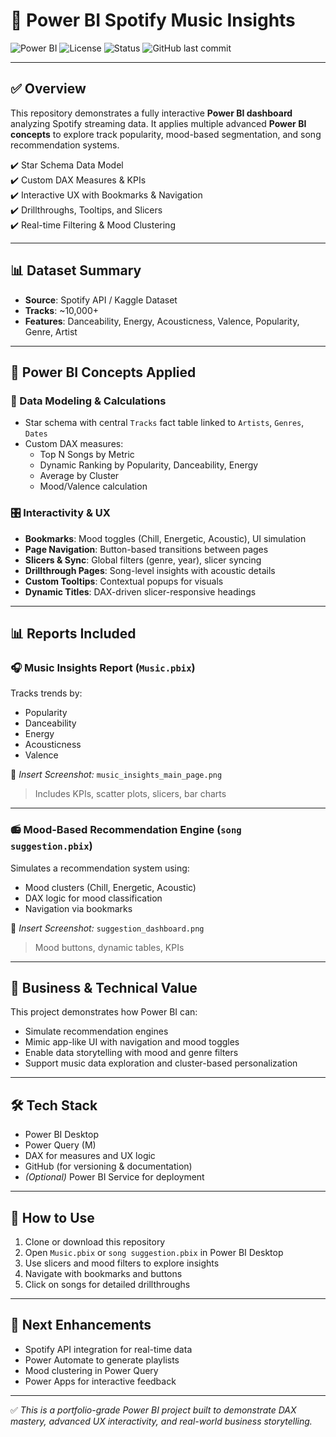 # 🎵 Power BI Spotify Music Insights

![Power BI](https://img.shields.io/badge/PowerBI-Advanced-yellow)
![License](https://img.shields.io/badge/License-MIT-green)
![Status](https://img.shields.io/badge/Status-Active-success)
![GitHub last commit](https://img.shields.io/github/last-commit/YourUsername/Spotify-Music-PowerBI)

---

## ✅ Overview
This repository demonstrates a fully interactive **Power BI dashboard** analyzing Spotify streaming data. It applies multiple advanced **Power BI concepts** to explore track popularity, mood-based segmentation, and song recommendation systems.

✔️ Star Schema Data Model  
✔️ Custom DAX Measures & KPIs  
✔️ Interactive UX with Bookmarks & Navigation  
✔️ Drillthroughs, Tooltips, and Slicers  
✔️ Real-time Filtering & Mood Clustering  

---

## 📊 Dataset Summary
- **Source**: Spotify API / Kaggle Dataset  
- **Tracks**: ~10,000+  
- **Features**: Danceability, Energy, Acousticness, Valence, Popularity, Genre, Artist

---

## 🧠 Power BI Concepts Applied

### 📐 Data Modeling & Calculations
- Star schema with central `Tracks` fact table linked to `Artists`, `Genres`, `Dates`
- Custom DAX measures:
  - Top N Songs by Metric
  - Dynamic Ranking by Popularity, Danceability, Energy
  - Average by Cluster
  - Mood/Valence calculation

### 🎛️ Interactivity & UX
- **Bookmarks**: Mood toggles (Chill, Energetic, Acoustic), UI simulation  
- **Page Navigation**: Button-based transitions between pages  
- **Slicers & Sync**: Global filters (genre, year), slicer syncing  
- **Drillthrough Pages**: Song-level insights with acoustic details  
- **Custom Tooltips**: Contextual popups for visuals  
- **Dynamic Titles**: DAX-driven slicer-responsive headings  

---

## 📊 Reports Included

### 🎧 Music Insights Report (`Music.pbix`)
Tracks trends by:
- Popularity
- Danceability
- Energy
- Acousticness
- Valence

📸 *Insert Screenshot:* `music_insights_main_page.png`  
> Includes KPIs, scatter plots, slicers, bar charts

---

### 📻 Mood-Based Recommendation Engine (`song suggestion.pbix`)
Simulates a recommendation system using:
- Mood clusters (Chill, Energetic, Acoustic)
- DAX logic for mood classification
- Navigation via bookmarks

📸 *Insert Screenshot:* `suggestion_dashboard.png`  
> Mood buttons, dynamic tables, KPIs

---

## 💼 Business & Technical Value
This project demonstrates how Power BI can:
- Simulate recommendation engines
- Mimic app-like UI with navigation and mood toggles
- Enable data storytelling with mood and genre filters
- Support music data exploration and cluster-based personalization

---

## 🛠 Tech Stack
- Power BI Desktop  
- Power Query (M)  
- DAX for measures and UX logic  
- GitHub (for versioning & documentation)  
- *(Optional)* Power BI Service for deployment

---

## 🧪 How to Use
1. Clone or download this repository
2. Open `Music.pbix` or `song suggestion.pbix` in Power BI Desktop
3. Use slicers and mood filters to explore insights
4. Navigate with bookmarks and buttons
5. Click on songs for detailed drillthroughs

---

## 🚀 Next Enhancements
- Spotify API integration for real-time data  
- Power Automate to generate playlists  
- Mood clustering in Power Query  
- Power Apps for interactive feedback  

---

✅ *This is a portfolio-grade Power BI project built to demonstrate DAX mastery, advanced UX interactivity, and real-world business storytelling.*

